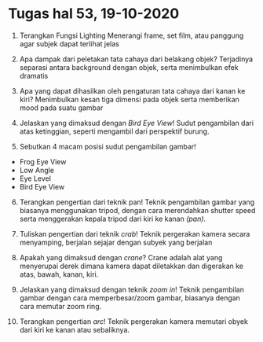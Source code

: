 # Tugas hal 53, 19-10-2020

1. Terangkan Fungsi Lighting
Menerangi frame, set film, atau panggung agar subjek dapat terlihat jelas

2. Apa dampak dari peletakan tata cahaya dari belakang objek?
Terjadinya separasi antara background dengan objek, serta menimbulkan efek dramatis

3. Apa yang dapat dihasilkan oleh pengaturan tata cahaya dari kanan ke kiri?
Menimbulkan kesan tiga dimensi pada objek serta memberikan mood pada suatu gambar

4. Jelaskan yang dimaksud dengan *Bird Eye View*!
Sudut pengambilan dari atas ketinggian, seperti mengambil dari perspektif burung.

5. Sebutkan 4 macam posisi sudut pengambilan gambar!
- Frog Eye View
- Low Angle
- Eye Level
- Bird Eye View

6. Terangkan pengertian dari teknik pan!
Teknik pengambilan gambar yang biasanya menggunakan tripod, dengan cara merendahkan shutter speed serta menggerakan kepala tripod dari kiri ke kanan *(pan)*.

7. Tuliskan pengertian dari teknik *crab*!
Teknik pergerakan kamera secara menyamping, berjalan sejajar dengan subyek yang berjalan

8. Apakah yang dimaksud dengan *crane*?
Crane adalah alat yang menyerupai derek dimana kamera dapat diletakkan dan digerakan ke atas, bawah, kanan, kiri.

9. Jelaskan yang dimaksud dengan teknik *zoom in*!
Teknik pengambilan gambar dengan cara memperbesar/zoom gambar, biasanya dengan cara memutar zoom ring.

10. Terangkan pengertian *arc*!
Teknik pergerakan kamera memutari obyek dari kiri ke kanan atau sebaliknya.